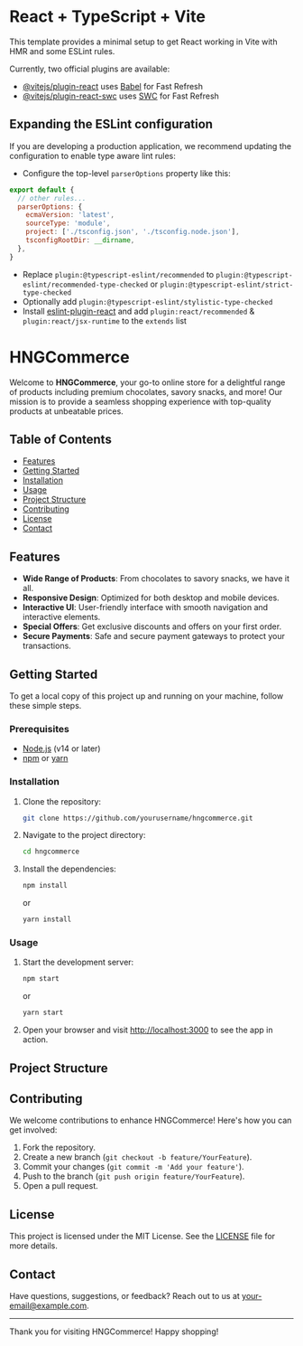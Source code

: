 # React + TypeScript + Vite

This template provides a minimal setup to get React working in Vite with HMR and some ESLint rules.

Currently, two official plugins are available:

- [@vitejs/plugin-react](https://github.com/vitejs/vite-plugin-react/blob/main/packages/plugin-react/README.md) uses [Babel](https://babeljs.io/) for Fast Refresh
- [@vitejs/plugin-react-swc](https://github.com/vitejs/vite-plugin-react-swc) uses [SWC](https://swc.rs/) for Fast Refresh

## Expanding the ESLint configuration

If you are developing a production application, we recommend updating the configuration to enable type aware lint rules:

- Configure the top-level `parserOptions` property like this:

```js
export default {
  // other rules...
  parserOptions: {
    ecmaVersion: 'latest',
    sourceType: 'module',
    project: ['./tsconfig.json', './tsconfig.node.json'],
    tsconfigRootDir: __dirname,
  },
}
```

- Replace `plugin:@typescript-eslint/recommended` to `plugin:@typescript-eslint/recommended-type-checked` or `plugin:@typescript-eslint/strict-type-checked`
- Optionally add `plugin:@typescript-eslint/stylistic-type-checked`
- Install [eslint-plugin-react](https://github.com/jsx-eslint/eslint-plugin-react) and add `plugin:react/recommended` & `plugin:react/jsx-runtime` to the `extends` list


# HNGCommerce

Welcome to **HNGCommerce**, your go-to online store for a delightful range of products including premium chocolates, savory snacks, and more! Our mission is to provide a seamless shopping experience with top-quality products at unbeatable prices.

## Table of Contents

- [Features](#features)
- [Getting Started](#getting-started)
- [Installation](#installation)
- [Usage](#usage)
- [Project Structure](#project-structure)
- [Contributing](#contributing)
- [License](#license)
- [Contact](#contact)

## Features

- **Wide Range of Products**: From chocolates to savory snacks, we have it all.
- **Responsive Design**: Optimized for both desktop and mobile devices.
- **Interactive UI**: User-friendly interface with smooth navigation and interactive elements.
- **Special Offers**: Get exclusive discounts and offers on your first order.
- **Secure Payments**: Safe and secure payment gateways to protect your transactions.

## Getting Started

To get a local copy of this project up and running on your machine, follow these simple steps.

### Prerequisites

- [Node.js](https://nodejs.org/) (v14 or later)
- [npm](https://www.npmjs.com/) or [yarn](https://yarnpkg.com/)

### Installation

1. Clone the repository:
    ```sh
    git clone https://github.com/yourusername/hngcommerce.git
    ```
2. Navigate to the project directory:
    ```sh
    cd hngcommerce
    ```
3. Install the dependencies:
    ```sh
    npm install
    ```
    or
    ```sh
    yarn install
    ```

### Usage

1. Start the development server:
    ```sh
    npm start
    ```
    or
    ```sh
    yarn start
    ```
2. Open your browser and visit [http://localhost:3000](http://localhost:3000) to see the app in action.

## Project Structure


## Contributing

We welcome contributions to enhance HNGCommerce! Here's how you can get involved:

1. Fork the repository.
2. Create a new branch (`git checkout -b feature/YourFeature`).
3. Commit your changes (`git commit -m 'Add your feature'`).
4. Push to the branch (`git push origin feature/YourFeature`).
5. Open a pull request.

## License

This project is licensed under the MIT License. See the [LICENSE](LICENSE) file for more details.

## Contact

Have questions, suggestions, or feedback? Reach out to us at [your-email@example.com](mailto:your-email@example.com).

---

Thank you for visiting HNGCommerce! Happy shopping!
